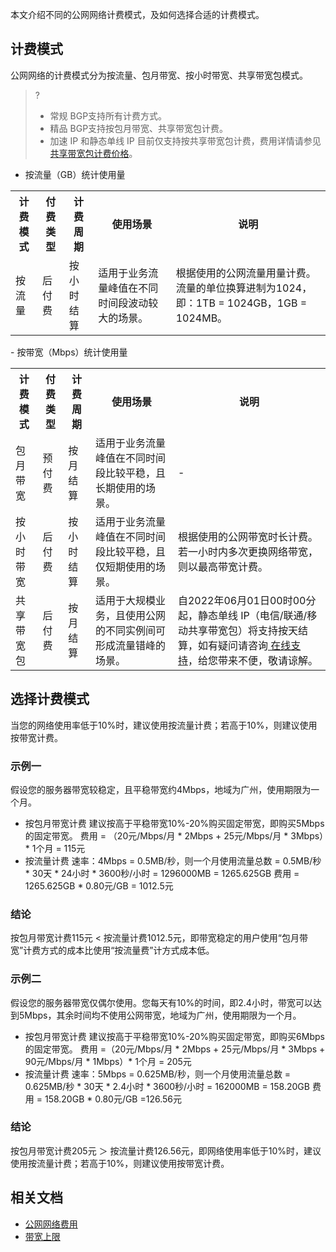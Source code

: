 本文介绍不同的公网网络计费模式，及如何选择合适的计费模式。


## 计费模式
公网网络的计费模式分为按流量、包月带宽、按小时带宽、共享带宽包模式。
>?
>- 常规 BGP支持所有计费方式。
>- 精品 BGP支持按包月带宽、共享带宽包计费。
>- 加速 IP 和静态单线 IP 目前仅支持按共享带宽包计费，费用详情请参见 [共享带宽包计费价格](https://cloud.tencent.com/document/product/684/15255)。
>
- 按流量（GB）统计使用量
<table>
<tbody><tr>
<th>计费模式</th>
<th >付费类型</th>
<th >计费周期</th>
<th >使用场景</th>																		
<th >说明</th>
</tr>
<tr>
<td><a>按流量</a></td>
<td>  后付费</td> 
<td>  按小时结算</td>
<td>适用于业务流量峰值在不同时间段波动较大的场景。</td>
<td>根据使用的公网流量用量计费。流量的单位换算进制为1024，即：1TB = 1024GB，1GB = 1024MB。</td></tr> </tbody></table>
- 按带宽（Mbps）统计使用量
<table>
<tbody><tr>
<th >计费模式</th>
<th >付费类型</th>
<th >计费周期</th>
<th >使用场景</th><th >说明</th>
</tr> 
<tr>
<td><a>包月带宽</a></td>
<td>  预付费</td> 
<td>  按月结算</td>
<td>适用于业务流量峰值在不同时间段比较平稳，且长期使用的场景。</td>
<td>-</td>
</tr>
<tr>
<td><a>按小时带宽</a></td>
<td>  后付费</td> 
<td>  按小时结算</td>
<td>适用于业务流量峰值在不同时间段比较平稳，且仅短期使用的场景。</td>
<td>根据使用的公网带宽时长计费。若一小时内多次更换网络带宽，则以最高带宽计费。</td></tr> 
<tr>
<td><a>共享带宽包</a></td>
<td>  后付费</td> 
<td>  按月结算</td>
<td>适用于大规模业务，且使用公网的不同实例间可形成流量错峰的场景。</td>
<td>自2022年06月01日00时00分起，静态单线 IP（电信/联通/移动共享带宽包）将支持按天结算，如有疑问请咨询<a href="https://cloud.tencent.com/online-service"> 在线支持</a>，给您带来不便，敬请谅解。</td></tr>
</tbody>
</table>
																

## 选择计费模式
当您的网络使用率低于10%时，建议使用按流量计费；若高于10%，则建议使用按带宽计费。

### 示例一
假设您的服务器带宽较稳定，且平稳带宽约4Mbps，地域为广州，使用期限为一个月。
- 按包月带宽计费
建议按高于平稳带宽10%-20%购买固定带宽，即购买5Mbps的固定带宽。
费用 = （20元/Mbps/月 * 2Mbps + 25元/Mbps/月 * 3Mbps）\* 1个月 = 115元
- 按流量计费
速率：4Mbps = 0.5MB/秒，则一个月使用流量总数 = 0.5MB/秒 * 30天 * 24小时 * 3600秒/小时  = 1296000MB = 1265.625GB
费用 = 1265.625GB * 0.80元/GB = 1012.5元

### 结论
按包月带宽计费115元 < 按流量计费1012.5元，即带宽稳定的用户使用“包月带宽”计费方式的成本比使用“按流量费”计方式成本低。

### 示例二
假设您的服务器带宽仅偶尔使用。您每天有10%的时间，即2.4小时，带宽可以达到5Mbps，其余时间均不使用公网带宽，地域为广州，使用期限为一个月。
- 按包月带宽计费
建议按高于平稳带宽10%-20%购买固定带宽，即购买6Mbps的固定带宽。
费用 =（20元/Mbps/月 * 2Mbps + 25元/Mbps/月 * 3Mbps + 90元/Mbps/月 * 1Mbps）\* 1个月 = 205元
- 按流量计费
速率：5Mbps = 0.625MB/秒，则一个月使用流量总数 = 0.625MB/秒 * 30天 * 2.4小时 * 3600秒/小时  = 162000MB = 158.20GB
费用 = 158.20GB * 0.80元/GB =126.56元

###  结论
按包月带宽计费205元 ＞ 按流量计费126.56元，即网络使用率低于10%时，建议使用按流量计费；若高于10%，则建议使用按带宽计费。



## 相关文档
- [公网网络费用](https://cloud.tencent.com/document/product/1199/51693)
- [带宽上限](https://cloud.tencent.com/document/product/1199/48333)
